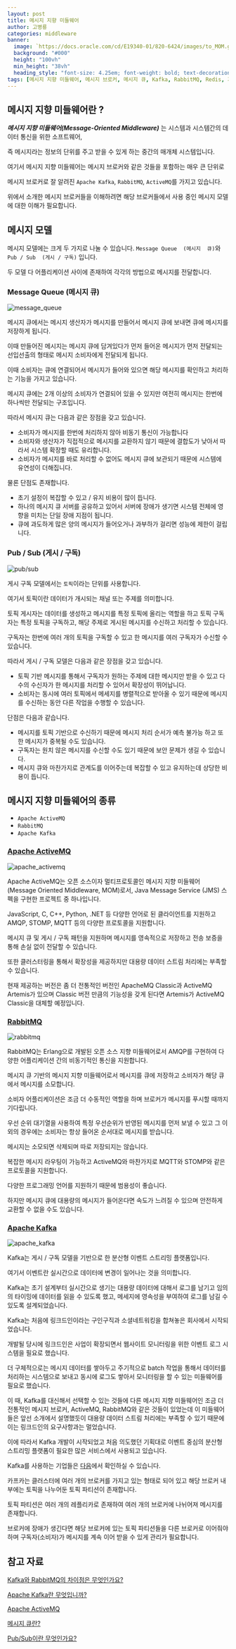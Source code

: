 ```yaml
---
layout: post  
title: 메시지 지향 미들웨어
author: 고병룡
categories: middleware
banner:
  image: `https://docs.oracle.com/cd/E19340-01/820-6424/images/to_MOM.gif`
  background: "#000"
  height: "100vh"
  min_height: "38vh"
  heading_style: "font-size: 4.25em; font-weight: bold; text-decoration: underline"
tags: [메시지 지향 미들웨어, 메시지 브로커, 메시지 큐, Kafka, RabbitMQ, Redis, 기술세미나]
---
```


## 메시지 지향 미들웨어란 ?

_**메시지 지향 미들웨어(Message-Oriented Middleware)**_ 는 시스템과 시스템간의 데이터 통신을 위한 소프트웨어,

즉 메시지라는 정보의 단위를 주고 받을 수 있게 하는 중간의 매개체 시스템입니다.

여기서 메시지 지향 미들웨어는 메시지 브로커와 같은 것들을 포함하는 매우 큰 단위로

메시지 브로커로 잘 알려진 ``Apache Kafka``, ``RabbitMQ``, ``ActiveMQ``를 가지고 있습니다.

위에서 소개한 메시지 브로커들을 이해하려면 해당 브로커들에서 사용 중인 메시지 모델에 대한 이해가 필요합니다.

## 메시지 모델

메시지 모델에는 크게 두 가지로 나눌 수 있습니다. ``Message Queue  (메시지  큐)``와 ``Pub / Sub  (게시 / 구독)`` 입니다.

두 모델 다 어플리케이션 사이에 존재하여 각각의 방법으로 메시지를 전달합니다.

### Message Queue (메시지 큐)

![message_queue](https://github.com/Kernel360/blog-image/blob/main/20231108/message_queue.png?raw=true)

메시지 큐에서는  메시지 생산자가 메시지를 만들어서 메시지 큐에 보내면 큐에 메시지를 저장하게 됩니다.

이때 만들어진 메시지는 메시지 큐에 담겨있다가 먼저 들어온 메시지가 먼저 전달되는 선입선출의 형태로 메시지 소비자에게 전달되게 됩니다.

이때 소비자는 큐에 연결되어서 메시지가 들어와 있으면 해당 메시지를 확인하고 처리하는 기능을 가지고 있습니다.

메시지 큐에는 2개 이상의 소비자가 연결되어 있을 수 있지만 여전히 메시지는 한번에 하나씩만 전달되는 구조입니다.

따라서 메시지 큐는 다음과 같은 장점을 갖고 있습니다.

* 소비자가 메시지를 한번에 처리하지 않아 비동기 통신이 가능합니다
* 소비자와 생산자가 직접적으로 메시지를 교환하지 않기 때문에 결합도가 낮아서 따라서 시스템 확장할 때도 유리합니다.
* 소비자가 메시지를 바로 처리할 수 없어도 메시지 큐에 보관되기 때문에 시스템에 유연성이 더해집니다.

물론 단점도 존재합니다.

* 초기 설정이 복잡할 수 있고 / 유지 비용이 많이 듭니다. 
* 하나의 메시지 큐 서버를 공유하고 있어서 서버에 장애가 생기면 시스템 전체에 영향을 미치는 단일 장애 지점이 됩니다.  
* 큐에 과도하게 많은 양의 메시지가 들어오거나 과부하가 걸리면 성능에 제한이 걸립니다.

### Pub / Sub (게시 / 구독)
![pub/sub](https://github.com/Kernel360/blog-image/blob/main/20231108/pub-sub.png?raw=true)

게시 구독 모델에서는 ``토픽``이라는 단위를 사용합니다. 

여기서 토픽이란 데이터가 개시되는 채널 또는 주제를 의미합니다. 

토픽 게시자는 데이터를 생성하고 메시지를 특정 토픽에 올리는 역할을 하고 토픽 구독자는 특정 토픽을 구독하고, 해당 주제로 게시된 메시지를 수신하고 처리할 수 있습니다. 

구독자는 한번에 여러 개의 토픽을 구독할 수 있고 한 메시지를 여러 구독자가 수신할 수 있습니다.

따라서 게시 / 구독 모델은 다음과 같은 장점을 갖고 있습니다.

* 토픽 기반 메시지를 통해서 구독자가 원하는 주제에 대한 메시지만 받을 수 있고 다수의 수신자가 한 메시지를  처리할 수 있어서 확장성이 뛰어납니다. 
* 소비자는 동시에 여러 토픽에서 메세지를 병렬적으로 받아올 수 있기 때문에 메시지를 수신하는 동안 다른 작업을 수행할 수 있습니다.

단점은 다음과 같습니다.

* 메시지를 토픽 기반으로 수신하기 때문에 메시지 처리 순서가 예측 불가능 하고 또한 메시지가 중복될 수도 있습니다. 
* 구독자는 원치 않은 메시지를 수신할 수도 있기 때문에 보안 문제가 생길 수 있습니다. 
* 메시지 큐와 마찬가지로 관계도를 이어주는데 복잡할 수 있고 유지하는데 상당한 비용이 듭니다.

## 메시지 지향 미들웨어의 종류

* ``Apache ActiveMQ``
* ``RabbitMQ``
* ``Apache Kafka``

### [Apache ActiveMQ](https://activemq.apache.org/components/artemis/)

![apache_activemq](https://github.com/Kernel360/blog-image/blob/main/20231108/activemq.png?raw=true)


Apache ActiveMQ는 오픈 소스이자 멀티프로토콜인 메시지 지향 미들웨어(Message Oriented Middleware, MOM)로서, Java Message Service (JMS) 스펙을 구현한 프로젝트 중 하나입니다. 

JavaScript, C, C++, Python, .NET 등 다양한 언어로 된 클라이언트를 지원하고 AMQP, STOMP, MQTT 등의 다양한 프로토콜을 지원합니다.

메시지 큐 및 게시 / 구독 패턴을 지원하며 메시지를 영속적으로 저장하고 전송 보증을 통해 손실 없이 전달할 수 있습니다.

또한 클러스터링을 통해서 확장성을 제공하지만 대용량 데이터 스트림 처리에는 부족할 수 있습니다.

현재 제공하는 버전은 좀 더 전통적인 버전인 ApacheMQ Classic과 ActiveMQ Artemis가 있으며 Classic 버전 만큼의 기능성을 갖게 된다면 Artemis가 ActiveMQ Classic을 대체할 예정입니다.

### [RabbitMQ](https://www.rabbitmq.com/)
![rabbitmq](https://github.com/Kernel360/blog-image/blob/main/20231108/rabbit_mq.png?raw=true)

RabbitMQ는 Erlang으로 개발된 오픈 소스 지향 미들웨어로서 AMQP를 구현하여 다양한 어플리케이션 간의 비동기적인 통신을 지원합니다. 

메시지 큐 기반의 메시지 지향 미들웨어로서 메시지를 큐에 저장하고 소비자가 해당 큐에서 메시지를 소모합니다.

소비자 어플리케이션은 조금 더 수동적인 역할을 하며 브로커가 메시지를 푸시할 때까지 기다립니다.

우선 순위 대기열을 사용하여 특정 우선순위가 반영된 메시지를 먼저 보낼 수 있고 그 이외의 경우에는 소비자는 항상 들어온 순서대로 메시지를 받습니다.

메시지는 소모되면 삭제되며 따로 저장되지는 않습니다.

복잡한 메시지 라우팅이 가능하고 ActiveMQ와 마찬가지로 MQTT와 STOMP와 같은 프로토콜을 지원합니다. 

다양한 프로그래밍 언어를 지원하기 때문에 범용성이 좋습니다.

하지만 메시지 큐에 대용량의 메시지가 들어온다면 속도가 느려질 수 있으며 안전하게 교환할 수 없을 수도 있습니다.

### [Apache Kafka](https://kafka.apache.org/)

![apache_kafka](https://github.com/Kernel360/blog-image/blob/main/20231108/apache_kafka.png?raw=true)

Kafka는 게시 / 구독 모델을 기반으로 한 분산형 이벤트 스트리밍 플랫폼입니다.  

여기서 이벤트란 실시간으로 데이터에 변경이 일어나는 것을 의미합니다. 

Kafka는 초기 설계부터 실시간으로 생기는 대용량 데이터에 대해서 로그를 남기고 임의의 타이밍에 데이터를 읽을 수 있도록 했고, 메세지에 영속성을 부여하여 로그를 남길 수 있도록 설계되었습니다.

Kafka는 처음에 링크드인이라는 구인구직과 소셜네트워킹을 합쳐놓은 회사에서 시작되었습니다. 

개발될 당시에 링크드인은 사업이 확장되면서 웹사이트 모니터링을 위한 이벤트 로그 시스템을 필요로 했습니다.  

더 구체적으로는 메시지 데이터를 쌓아두고 주기적으로 batch 작업을 통해서 데이터를 처리하는 시스템으로 보내고 동시에 로그도 쌓아서 모니터링을 할 수 있는 미들웨어를 필요로 했습니다. 

이 때, Kafka를 대신해서 선택할 수 있는 것들에 다른 메시지 지향 미들웨어인 조금 더 전통적인 메시지 브로커, ActiveMQ, RabbitMQ와 같은 것들이 있었는데 이 미들웨어들은 앞선 소개에서 설명했듯이 대용량 데이터 스트림 처리에는 부족할 수 있기 때문에 이는 링크드인의 요구사항과는 멀었습니다. 

이에 따라서 Kafka 개발이 시작되었고 처음 의도했던 기획대로 이벤트 중심의 분산형 스트리밍 플랫폼이 필요한 많은 서비스에서 사용되고 있습니다.

Kafka를 사용하는 기업들은 [다음](https://kafka.apache.org/powered-by)에서 확인하실 수 있습니다. 

카프카는 클러스터에 여러 개의 브로커를 가지고 있는 형태로 되어 있고 해당 브로커 내부에는 토픽을 나누어둔 토픽 파티션이 존재합니다. 

토픽 파티션은 여러 개의 레플리카로 존재하여 여러 개의 브로커에 나뉘어져 메시지를 존재합니다.

브로커에 장애가 생긴다면 해당 브로커에 있는 토픽 파티션들을 다른 브로커로 이어줘야 하며 구독자(소비자)가 메시지를 계속 이어 받을 수 있게 관리가 필요합니다.

## 참고 자료
[Kafka와 RabbitMQ의 차이점은 무엇인가요?](https://aws.amazon.com/ko/compare/the-difference-between-rabbitmq-and-kafka/)

[Apache Kafka란 무엇입니까?](https://aws.amazon.com/ko/what-is/apache-kafka/)

[Apache ActiveMQ](https://activemq.apache.org/)

[메시지 큐란?](https://www.ibm.com/kr-ko/topics/message-queues)

[Pub/Sub이란 무엇인가요?](https://cloud.google.com/pubsub/docs/overview?hl=ko)
